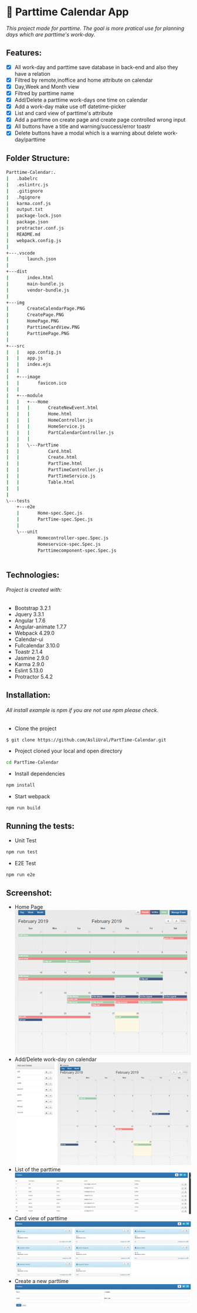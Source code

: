 # :date: Parttime Calendar App 
*This project made for parttime.*
*The goal is more pratical use for planning days which are parttime's work-day.*

## Features:
- [x] All work-day and parttime save database in back-end and also they have a relation
- [x] Filtred by remote,inoffice and home attribute on calendar
- [x] Day,Week and Month view 
- [x] Filtred by parttime name
- [x] Add/Delete a parttime work-days one time on calendar
- [x] Add a work-day make use off datetime-picker
- [x] List and card view of parttime's attribute
- [x] Add a parttime on create page and create page controlled  wrong input
- [x] All buttons have a title and warning/success/error toastr
- [x] Delete buttons have a modal which is a warning about delete work-day/parttime

## Folder Structure:
```sh
Parttime-Calendar:.
|   .babelrc
|   .eslintrc.js
|   .gitignore
|   .hgignore
|   karma.conf.js
|   output.txt
|   package-lock.json
|   package.json
|   protractor.conf.js
|   README.md
|   webpack.config.js
|   
+---.vscode
|       launch.json
|       
+---dist
|       index.html
|       main-bundle.js
|       vendor-bundle.js
|       
+---img
|       CreateCalendarPage.PNG
|       CreatePage.PNG
|       HomePage.PNG
|       ParttimeCardView.PNG
|       ParttimePage.PNG
|       
+---src
|   |   app.config.js
|   |   app.js
|   |   index.ejs
|   |   
|   +---image
|   |       favicon.ico
|   |       
|   +---module
|   |   +---Home
|   |   |       CreateNewEvent.html
|   |   |       Home.html
|   |   |       HomeController.js
|   |   |       HomeService.js
|   |   |       PartCalendarController.js
|   |   |       
|   |   \---PartTime
|   |           Card.html
|   |           Create.html
|   |           PartTime.html
|   |           PartTimeController.js
|   |           PartTimeService.js
|   |           Table.html
|   |                    
|           
\---tests
    +---e2e
    |       Home-spec.Spec.js
    |       PartTime-spec.Spec.js
    |       
    \---unit
            Homecontroller-spec.Spec.js
            Homeservice-spec.Spec.js
            Parttimecomponent-spec.Spec.js
            
```




## Technologies:
###### Project is created with:
- Bootstrap 3.2.1 
- Jquery 3.3.1
- Angular 1.7.6 
- Angular-animate 1.7.7
- Webpack 4.29.0
- Calendar-ui
- Fullcalendar 3.10.0
- Toastr 2.1.4
- Jasmine 2.9.0
- Karma 2.9.0
- Eslint 5.13.0
- Protractor 5.4.2

## Installation:
###### All install example is npm if you are not use npm  please check.
- Clone the project
```sh
$ git clone https://github.com/AsliUral/PartTime-Calendar.git
```
- Project cloned your local and open directory
```sh
cd PartTime-Calendar
```
- Install dependencies
```sh
npm install
```
- Start webpack
```sh
npm run build
```


## Running the tests:
- Unit Test
```sh
npm run test
```
- E2E Test
```sh
npm run e2e
```

## Screenshot:
- Home Page
![HomePage](./img/HomePage.PNG)
- Add/Delete work-day on calendar
![CreateCalendarPage](./img/CreateCalendarPage.PNG)
- List of the parttime
![ParttimePage](./img/ParttimePage.PNG)
- Card view of parttime
![ParttimeCardView](./img/ParttimeCardView.PNG)
- Create a new parttime
![CreatePage](./img/CreatePage.PNG)
